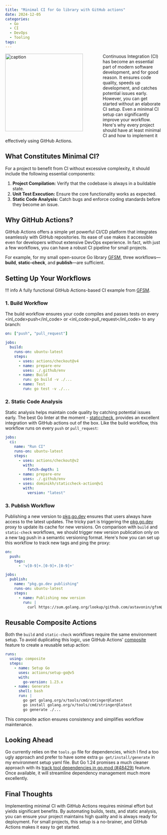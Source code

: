 ```yaml
---
title: "Minimal CI for Go library with GitHub actions"
date: 2024-12-05
categories:
  - Go
  - CI
  - DevOps
  - Tooling
tags:
---
```


<figure style="float: left; width: 300px; margin: 0 1em 1em 0;" markdown>
  <a href="https://sysdev.me/img/actions_and_go.png" target="_blank">
    <img src="https://sysdev.me/img/actions_and_go.png" alt="caption" width="250">
  </a>
</figure>

Continuous Integration (CI) has become an essential part of modern software development, and for good reason. It ensures code quality, speeds up development, and catches potential issues early. However, you can get started without an elaborate CI setup. Even a minimal CI setup can significantly improve your workflow. Here's why every project should have at least minimal CI and how to implement it effectively using GitHub Actions.

## What Constitutes Minimal CI?

For a project to benefit from CI without excessive complexity, it should include the following essential components:

1. **Project Compilation:** Verify that the codebase is always in a buildable state.
2. **Unit Test Execution:** Ensure the core functionality works as expected.
3. **Static Code Analysis:** Catch bugs and enforce coding standards before they become an issue.

<!-- more -->

## Why GitHub Actions?

GitHub Actions offers a simple yet powerful CI/CD platform that integrates seamlessly with GitHub repositories. Its ease of use makes it accessible even for developers without extensive DevOps experience. In fact, with just a few workflows, you can have a robust CI pipeline for small projects.

For example, for my small open-source Go library [GFSM](https://github.com/astavonin/gfsm), three workflows—**build**, **static-check**, and **publish**—are sufficient.

## Setting Up Your Workflows

!!! info
    A fully functional GitHub Actions-based CI example from [GFSM](https://github.com/astavonin/gfsm/tree/main/.github).


### 1. Build Workflow

The build workflow ensures your code compiles and passes tests on every <inl_code>push</inl_code> or <inl_code>pull_request</inl_code> to any branch:

```yaml
on: ["push", "pull_request"]

jobs:
  build:
    runs-on: ubuntu-latest
    steps:
      - uses: actions/checkout@v4
      - name: prepare-env
        uses: ./.github/env
      - name: Build
        run: go build -v ./...
      - name: Test
        run: go test -v ./...
```

### 2. Static Code Analysis

Static analysis helps maintain code quality by catching potential issues early. The best Go linter at the moment - [staticcheck](https://staticcheck.dev), provides an excellent integration with GitHub actions out of the box. Like the build workflow, this workflow runs on every `push` or `pull_request`:

```yaml
jobs:
  ci:
    name: "Run CI"
    runs-on: ubuntu-latest
    steps:
      - uses: actions/checkout@v2
        with:
          fetch-depth: 1
      - name: prepare-env
        uses: ./.github/env
      - uses: dominikh/staticcheck-action@v1
        with:
          version: "latest"
```

### 3. Publish Workflow

Publishing a new version to [pkg.go.dev](https://pkg.go.dev) ensures that users always have access to the latest updates. The tricky part is triggering the [pkg.go.dev](https://pkg.go.dev) proxy to update its cache for new versions. On comparison with `build` and `static-check` workflows, we should trigger new version publication only on a new tag push in a semantic versioning format. Here's how you can set up this workflow to track new tags and ping the proxy:

```yaml
on:
  push:
    tags:
      - 'v[0-9]+.[0-9]+.[0-9]+'

jobs:
  publish:
    name: "pkg.go.dev publishing"
    runs-on: ubuntu-latest
    steps:
      - name: Publishing new version
        run: |
          curl https://sum.golang.org/lookup/github.com/astavonin/gfsm@${{ github.ref_name }}
```

## Reusable Composite Actions

Both the `build` and `static-check` workflows require the same environment setup. To avoid duplicating this logic, use GitHub Actions' [composite](https://docs.github.com/en/actions/sharing-automations/creating-actions/creating-a-composite-action) feature to create a reusable setup action:

```yaml
runs:
  using: composite
  steps:
    - name: Setup Go
      uses: actions/setup-go@v5
      with:
        go-version: 1.23.x
    - name: Generate
      shell: bash
      run: |
        go get golang.org/x/tools/cmd/stringer@latest
        go install golang.org/x/tools/cmd/stringer@latest
        go generate ./...
```

This composite action ensures consistency and simplifies workflow maintenance.

## Looking Ahead

Go currently relies on the `tools.go` file for dependencies, which I find a too ugly approach and prefer to have some extra `go get/install/generate` in my environment setup yaml file. But Go 1.24 promises a much cleaner approach with its [track tool dependencies in go.mod (#48429)](https://github.com/golang/go/issues/48429) feature. Once available, it will streamline dependency management much more excellently.


## Final Thoughts

Implementing minimal CI with GitHub Actions requires minimal effort but yields significant benefits. By automating builds, tests, and static analysis, you can ensure your project maintains high quality and is always ready for deployment. For small projects, this setup is a no-brainer, and GitHub Actions makes it easy to get started.

